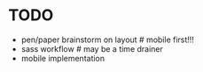 # TODO

  * pen/paper brainstorm on layout # mobile first!!!
  * sass workflow                  # may be a time drainer
  * mobile implementation
